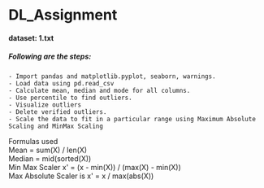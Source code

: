 # DL_Assignment
#### dataset: 1.txt

##### Following are the steps:

    - Import pandas and matplotlib.pyplot, seaborn, warnings.
    - Load data using pd.read_csv
    - Calculate mean, median and mode for all columns.
    - Use percentile to find outliers.
    - Visualize outliers
    - Delete verified outliers.
    - Scale the data to fit in a particular range using Maximum Absolute Scaling and MinMax Scaling

Formulas used <br>
Mean = sum(X) / len(X) <br>
Median = mid(sorted(X)) <br>
Min Max Scaler x' = (x - min(X)) / (max(X) - min(X)) <br>
Max Absolute Scaler is x' = x / max(abs(X))
